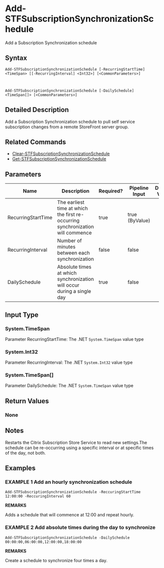 ﻿# Add-STFSubscriptionSynchronizationSchedule

Add a Subscription Synchronization schedule

## Syntax

```
Add-STFSubscriptionSynchronizationSchedule [-RecurringStartTime] <TimeSpan> [[-RecurringInterval] <Int32>] [<CommonParameters>]



Add-STFSubscriptionSynchronizationSchedule [-DailySchedule] <TimeSpan[]> [<CommonParameters>]
```

## Detailed Description

Add a Subscription Synchronization schedule to pull self service subscription changes from a remote StoreFront server group.

## Related Commands

* [Clear-STFSubscriptionSynchronizationSchedule](Clear-STFSubscriptionSynchronizationSchedule.md)
* [Get-STFSubscriptionSynchronizationSchedule](Get-STFSubscriptionSynchronizationSchedule.md)

## Parameters

| Name   | Description | Required? | Pipeline Input | Default Value |
| --- | --- | --- | --- | --- |
|RecurringStartTime|The earliest time at which the first re-occurring synchronization will commence|true|true (ByValue)| |
|RecurringInterval|Number of minutes between each synchronization|false|false| |
|DailySchedule|Absolute times at which synchronization will occur during a single day|true|false| |

## Input Type

### System.TimeSpan

Parameter RecurringStartTime: The .NET `System.TimeSpan` value type

### System.Int32

Parameter RecurringInterval: The .NET `System.Int32` value type

### System.TimeSpan[]

Parameter DailySchedule: The .NET `System.TimeSpan` value type

## Return Values

### None

## Notes

Restarts the Citrix Subscription Store Service to read new settings.The schedule can be re-occurring using a specific interval or at specific times of the day, not both.

## Examples

### EXAMPLE 1 Add an hourly synchronization schedule

```
Add-STFSubscriptionSynchronizationSchedule -ReccuringStartTime 12:00:00 -ReccuringInterval 60
```

**REMARKS**

Adds a schedule that will commence at 12:00 and repeat hourly.

### EXAMPLE 2 Add absolute times during the day to synchronize

```
Add-STFSubscriptionSynchronizationSchedule -DailySchedule 00:00:00,06:00:00,12:00:00,18:00:00
```

**REMARKS**

Create a schedule to synchronize four times a day.
